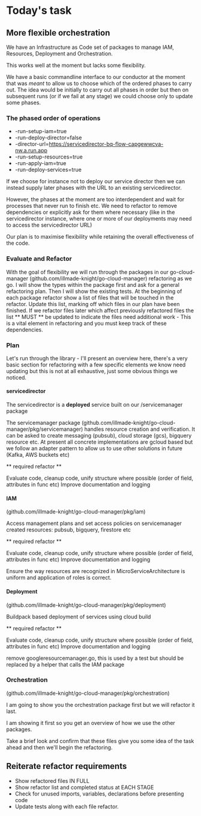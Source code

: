 
# Today's task

## More flexible orchestration

We have an Infrastructure as Code set of packages to manage IAM, Resources, Deployment and Orchestration.

This works well at the moment but lacks some flexibility.

We have a basic commandline interface to our conductor at the moment that was *meant* to allow us
to choose which of the ordered phases to carry out. The idea would be initially to carry out all phases
in order but then on subsequent runs (or if we fail at any stage) we could choose only to update some phases.

### The phased order of operations

* -run-setup-iam=true
* -run-deploy-director=false
* -director-url=https://servicedirector-bq-flow-capgewwcva-nw.a.run.app
* -run-setup-resources=true
* -run-apply-iam=true
* -run-deploy-services=true

If we choose for instance not to deploy our service director then we can instead supply later phases with the URL
to an existing servicedirector.

However, the phases at the moment are too interdependent and wait for processes that never run to finish etc. 
We need to refactor to remove dependencies or explicitly ask for them where necessary 
(like in the servicedirector instance, where one or more of our deployments may need to access the servicedirector URL)

Our plan is to maximise flexibility while retaining the overall effectiveness of the code.

### Evaluate and Refactor

With the goal of flexibility we will run through the packages in our go-cloud-manager (github.com/illmade-knight/go-cloud-manager)
refactoring as we go. I will show the types within the package first and ask for a general refactoring plan. 
Then I will show the existing tests. 
At the beginning of each package refactor show a list of files that will be touched in the refactor. 
Update this list, marking off which files in our plan have been finished. 
If we refactor files later which affect previously refactored files the list ** MUST ** be updated to indicate the files need
additional work - This is a vital element in refactoring and you must keep track of these dependencies.

### Plan

Let's run through the library - I'll present an overview here, 
there's a very basic section for refactoring with a few specific elements we know need updating 
but this is not at all exhaustive, just some obvious things we noticed.

#### servicedirector
The servicedirector is a **deployed** service built on our /servicemanager package

The servicemanager package (github.com/illmade-knight/go-cloud-manager/pkg/servicemanager) 
handles resource creation and verification. 
It can be asked to create messaging (pubsub), cloud storage (gcs), bigquery resource etc. 
At present all concrete implementations are gcloud based 
but we follow an adapter pattern to allow us to use other solutions in future (Kafka, AWS buckets etc)

** required refactor **

Evaluate code, cleanup code, unify structure where possible (order of field, attributes in func etc)
Improve documentation and logging 

#### IAM
(github.com/illmade-knight/go-cloud-manager/pkg/iam)

Access management plans and set access policies on servicemanager created resources: pubsub, bigquery, firestore etc

** required refactor **

Evaluate code, cleanup code, unify structure where possible (order of field, attributes in func etc)
Improve documentation and logging

Ensure the way resources are recognized in MicroServiceArchitecture is uniform and application of roles is correct.

#### Deployment
(github.com/illmade-knight/go-cloud-manager/pkg/deployment) 

Buildpack based deployment of services using cloud build

** required refactor **

Evaluate code, cleanup code, unify structure where possible (order of field, attributes in func etc)
Improve documentation and logging

remove googleresourcemanager.go, this is used by a test but should be replaced by a helper that calls the IAM package

### Orchestration

(github.com/illmade-knight/go-cloud-manager/pkg/orchestration)

I am going to show you the orchestration package first but we will refactor it last.

I am showing it first so you get an overview of how we use the other packages. 

Take a brief look and confirm that these files give you some idea of the task ahead and then we'll begin the refactoring.



## Reiterate refactor requirements

* Show refactored files IN FULL
* Show refactor list and completed status at EACH STAGE
* Check for unused imports, variables, declarations before presenting code
* Update tests along with each file refactor.


